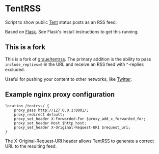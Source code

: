 TentRSS
=======

Script to show public [Tent](https://tent.io/) status posts as an RSS feed.

Based on [Flask](http://flask.pocoo.org/).
See Flask's install instructions to get this running.

This is a fork
--------------

This is a fork of [graue/tentrss](https://github.com/graue/tentrss).
The primary addition is the ability to pass `include_replies=0` in the URL
and receive an RSS feed with ^-replies excluded.

Useful for pushing your content to other networks, like [Twitter](https://ifttt.com/recipes/60394).

Example nginx proxy configuration
---------------------------------

    location /tentrss/ {
        proxy_pass http://127.0.0.1:8001/;
        proxy_redirect default;
        proxy_set_header X-Forwarded-For $proxy_add_x_forwarded_for;
        proxy_set_header Host $http_host;
        proxy_set_header X-Original-Request-URI $request_uri;
    }

The X-Original-Request-URI header allows TentRSS to generate a correct
URL to the resulting feed.
